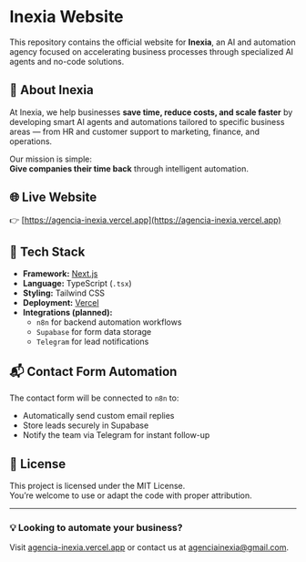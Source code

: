 # Inexia Website

This repository contains the official website for **Inexia**, an AI and automation agency focused on accelerating business processes through specialized AI agents and no-code solutions.

## 🧠 About Inexia

At Inexia, we help businesses **save time, reduce costs, and scale faster** by developing smart AI agents and automations tailored to specific business areas — from HR and customer support to marketing, finance, and operations.

Our mission is simple:  
**Give companies their time back** through intelligent automation.

## 🌐 Live Website

👉 [https://agencia-inexia.vercel.app](https://agencia-inexia.vercel.app)

## 🚀 Tech Stack

- **Framework:** [Next.js](https://nextjs.org)
- **Language:** TypeScript (`.tsx`)
- **Styling:** Tailwind CSS
- **Deployment:** [Vercel](https://vercel.com)
- **Integrations (planned):**
  - `n8n` for backend automation workflows
  - `Supabase` for form data storage
  - `Telegram` for lead notifications

## 📬 Contact Form Automation

The contact form will be connected to `n8n` to:
- Automatically send custom email replies
- Store leads securely in Supabase
- Notify the team via Telegram for instant follow-up

## 📄 License

This project is licensed under the MIT License.  
You’re welcome to use or adapt the code with proper attribution.

---

### 💡 Looking to automate your business?


Visit [agencia-inexia.vercel.app](https://agencia-inexia.vercel.app) or contact us at [agenciainexia@gmail.com](mailto:).